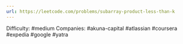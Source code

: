 ```yaml
---
url: https://leetcode.com/problems/subarray-product-less-than-k
---
```


Difficulty: #medium
Companies: #akuna-capital #atlassian #coursera #expedia #google #yatra